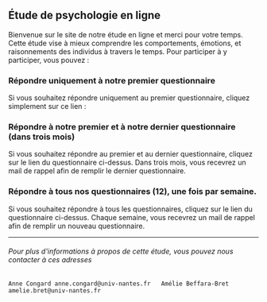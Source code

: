 ## Étude de psychologie en ligne

Bienvenue sur le site de notre étude en ligne et merci pour votre temps. Cette étude vise à mieux comprendre les comportements, émotions, et raisonnements des individus à travers le temps. Pour participer à y participer, vous pouvez :

### Répondre uniquement à notre premier questionnaire

Si vous souhaitez répondre uniquement au premier questionnaire, cliquez simplement sur ce lien : 

### Répondre à notre premier et à notre dernier questionnaire (dans trois mois)

Si vous souhaitez répondre au premier et au dernier questionnaire, cliquez sur le lien du questionnaire ci-dessus. Dans trois mois, vous recevrez un mail de rappel afin de remplir le dernier questionnaire. 

### Répondre à tous nos questionnaires (12), une fois par semaine.

Si vous souhaitez répondre à tous les questionnaires, cliquez sur le lien du questionnaire ci-dessus. Chaque semaine, vous recevrez un mail de rappel afin de remplir un nouveau questionnaire. 

---

###### Pour plus d'informations à propos de cette étude, vous pouvez nous contacter à ces adresses

`Anne Congard anne.congard@univ-nantes.fr  
Amélie Beffara-Bret amelie.bret@univ-nantes.fr`
